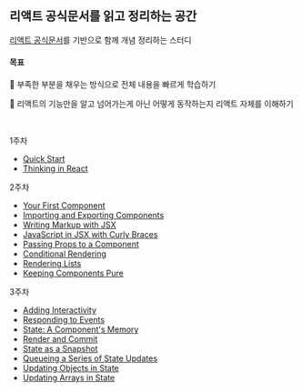 ## 리액트 공식문서를 읽고 정리하는 공간

[리액트 공식문서](https://react.dev/)를 기반으로 함께 개념 정리하는 스터디

#### 목표

🎯 부족한 부분을 채우는 방식으로 전체 내용을 빠르게 학습하기

🎯 리액트의 기능만을 알고 넘어가는게 아닌 어떻게 동작하는지 리액트 자체를 이해하기

<br>

1주차
- [Quick Start](https://github.com/bread1022/TIL/blob/master/React/React-dev/0-1_Quick%20Start.md)
- [Thinking in React](https://github.com/bread1022/TIL/blob/master/React/React-dev/0-2_Thinking%20in%20React.md)

2주차
- [Your First Component](https://github.com/bread1022/TIL/blob/master/React/React-dev/1-1_Your%20First%20Component.md)
- [Importing and Exporting Components](https://github.com/bread1022/TIL/blob/master/React/React-dev/1-2_Importing%20and%20Exporting%20Components.md)
- [Writing Markup with JSX](https://github.com/bread1022/TIL/blob/master/React/React-dev/1-3_Writing%20Markup%20with%20JSX.md)
- [JavaScript in JSX with Curly Braces](https://github.com/bread1022/TIL/blob/master/React/React-dev/1-4_JavaScript%20in%20JSX%20with%20Curly%20Braces.md)
- [Passing Props to a Component](https://github.com/bread1022/TIL/blob/master/React/React-dev/1-5_Passing%20Props%20to%20a%20Component.md)
- [Conditional Rendering](https://github.com/bread1022/TIL/blob/master/React/React-dev/1-6_Conditional%20Rendering.md)
- [Rendering Lists](https://github.com/bread1022/TIL/blob/master/React/React-dev/1-7_Rendering%20Lists.md)
- [Keeping Components Pure](https://github.com/bread1022/TIL/blob/master/React/React-dev/1-8_Keeping%20Components%20Pure.md)

3주차
- [Adding Interactivity]()
- [Responding to Events]()
- [State: A Component's Memory]()
- [Render and Commit]()
- [State as a Snapshot]()
- [Queueing a Series of State Updates]()
- [Updating Objects in State]()
- [Updating Arrays in State]()